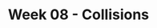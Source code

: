 ---
title: Week 08 - Collisions
contents:
  - date: 2024-02-24
    items:
      - type: lecture
        topics:
          - Collisions
      - type: problem_set
        title: Set 13 - Collisions
        description: Collisions
        link: "https://drive.google.com/file/d/1h142NMWq0rziWHnV7sSyqePCm-nmlQgD/view?usp=sharing"
      - type: homework
        title: HW06
        link: "https://drive.google.com/file/d/173zJRCVWLZm-BobcKKJfxNfmE-7NYnWk/view?usp=sharing"
        due_date: 2024-03-10

  - date: 2024-02-26
    items:
      - type: lecture
        topics:
          - Set 13 problems
      - type: exercise

  - date: 2024-02-28
    items:
      - type: lecture
        topics:
          - TBD
---